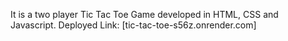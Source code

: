 It is a two player Tic Tac Toe Game developed in HTML, CSS and Javascript.
Deployed Link: [tic-tac-toe-s56z.onrender.com]

